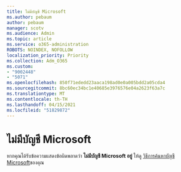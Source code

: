 ```yaml
---
title: ไม่มีบัญชี Microsoft
ms.author: pebaum
author: pebaum
manager: scotv
ms.audience: Admin
ms.topic: article
ms.service: o365-administration
ROBOTS: NOINDEX, NOFOLLOW
localization_priority: Priority
ms.collection: Adm_O365
ms.custom:
- "9002448"
- "5071"
ms.openlocfilehash: 850f71ededd23aaca198ad0e0a005bdd2a05cda4
ms.sourcegitcommit: 8bc60ec34bc1e40685e3976576e04a2623f63a7c
ms.translationtype: MT
ms.contentlocale: th-TH
ms.lasthandoff: 04/15/2021
ms.locfileid: "51829872"
---
```

# <a name="microsoft-account-does-not-exist"></a>ไม่มีบัญชี Microsoft

หากคุณได้รับข้อความแสดงข้อผิดพลาดว่า **ไม่มีบัญชี Microsoft อยู่** ให้ดู [วิธีการค้นหาบัญชี Microsoft](https://support.microsoft.com/help/13811/microsoft-account-how-to-find)ของคุณ
